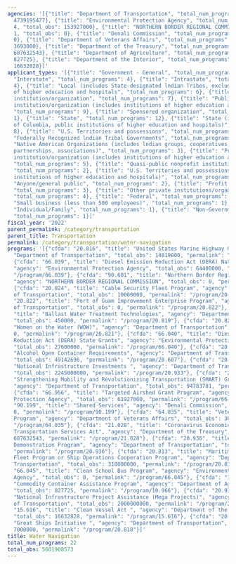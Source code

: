 ```yaml
---
agencies: '[{"title": "Department of Transportation", "total_num_programs": 12, "total_obs":
  4739195477}, {"title": "Environmental Protection Agency", "total_num_programs":
  4, "total_obs": 153927000}, {"title": "NORTHERN BORDER REGIONAL COMMISSION", "total_num_programs":
  1, "total_obs": 0}, {"title": "Denali Commission", "total_num_programs": 1, "total_obs":
  0}, {"title": "Department of Veterans Affairs", "total_num_programs": 1, "total_obs":
  3693000}, {"title": "Department of the Treasury", "total_num_programs": 1, "total_obs":
  687632543}, {"title": "Department of Agriculture", "total_num_programs": 1, "total_obs":
  827725}, {"title": "Department of the Interior", "total_num_programs": 1, "total_obs":
  16632828}]'
applicant_types: '[{"title": "Government - General", "total_num_programs": 6}, {"title":
  "Interstate", "total_num_programs": 4}, {"title": "Intrastate", "total_num_programs":
  4}, {"title": "Local (includes State-designated lndian Tribes, excludes institutions
  of higher education and hospitals", "total_num_programs": 6}, {"title": "Other public
  institution/organization", "total_num_programs": 7}, {"title": "Public nonprofit
  institution/organization (includes institutions of higher education and hospitals)",
  "total_num_programs": 9}, {"title": "Sponsored organization", "total_num_programs":
  1}, {"title": "State", "total_num_programs": 12}, {"title": "State (includes District
  of Columbia, public institutions of higher education and hospitals)", "total_num_programs":
  8}, {"title": "U.S. Territories and possessions", "total_num_programs": 8}, {"title":
  "Federally Recognized lndian Tribal Governments", "total_num_programs": 8}, {"title":
  "Native American Organizations (includes lndian groups, cooperatives, corporations,
  partnerships, associations)", "total_num_programs": 3}, {"title": "Private nonprofit
  institution/organization (includes institutions of higher education and hospitals)",
  "total_num_programs": 5}, {"title": "Quasi-public nonprofit institution/organization",
  "total_num_programs": 2}, {"title": "U.S. Territories and possessions (includes
  institutions of higher education and hospitals)", "total_num_programs": 1}, {"title":
  "Anyone/general public", "total_num_programs": 2}, {"title": "Profit organization",
  "total_num_programs": 3}, {"title": "Other private institutions/organizations",
  "total_num_programs": 4}, {"title": "Federal", "total_num_programs": 1}, {"title":
  "Small business (less than 500 employees)", "total_num_programs": 1}, {"title":
  "Individual/Family", "total_num_programs": 1}, {"title": "Non-Government - General",
  "total_num_programs": 1}]'
fiscal_year: '2022'
parent_permalink: /category/transportation
parent_title: Transportation
permalink: /category/transportation/water-navigation
programs: '[{"cfda": "20.816", "title": "United States Marine Highway Grants", "agency":
  "Department of Transportation", "total_obs": 14819000, "permalink": "/program/20.816"},
  {"cfda": "66.039", "title": "Diesel Emission Reduction Act (DERA) National Grants",
  "agency": "Environmental Protection Agency", "total_obs": 64400000, "permalink":
  "/program/66.039"}, {"cfda": "90.601", "title": "Northern Border Regional Development",
  "agency": "NORTHERN BORDER REGIONAL COMMISSION", "total_obs": 0, "permalink": "/program/90.601"},
  {"cfda": "20.824", "title": "Cable Security Fleet Program", "agency": "Department
  of Transportation", "total_obs": 10000000, "permalink": "/program/20.824"}, {"cfda":
  "20.822", "title": "Port of Guam Improvement Enterprise Program", "agency": "Department
  of Transportation", "total_obs": 0, "permalink": "/program/20.822"}, {"cfda": "20.819",
  "title": "Ballast Water Treatment Technologies", "agency": "Department of Transportation",
  "total_obs": 450000, "permalink": "/program/20.819"}, {"cfda": "20.821", "title":
  "Women on the Water (WOW)", "agency": "Department of Transportation", "total_obs":
  0, "permalink": "/program/20.821"}, {"cfda": "66.040", "title": "Diesel Emissions
  Reduction Act (DERA) State Grants", "agency": "Environmental Protection Agency",
  "total_obs": 27600000, "permalink": "/program/66.040"}, {"cfda": "20.607", "title":
  "Alcohol Open Container Requirements", "agency": "Department of Transportation",
  "total_obs": 49142696, "permalink": "/program/20.607"}, {"cfda": "20.933", "title":
  "National Infrastructure Investments ", "agency": "Department of Transportation",
  "total_obs": 2245000000, "permalink": "/program/20.933"}, {"cfda": "20.941", "title":
  "Strengthening Mobility and Revolutionizing Transportation (SMART) Grants Program",
  "agency": "Department of Transportation", "total_obs": 94783781, "permalink": "/program/20.941"},
  {"cfda": "66.956", "title": "Targeted Airshed Grant Program", "agency": "Environmental
  Protection Agency", "total_obs": 61927000, "permalink": "/program/66.956"}, {"cfda":
  "90.199", "title": "Shared Services", "agency": "Denali Commission", "total_obs":
  0, "permalink": "/program/90.199"}, {"cfda": "64.035", "title": "Veterans Transportation
  Program", "agency": "Department of Veterans Affairs", "total_obs": 3693000, "permalink":
  "/program/64.035"}, {"cfda": "21.028", "title": "Coronavirus Economic Relief for
  Transportation Services Act", "agency": "Department of the Treasury", "total_obs":
  687632543, "permalink": "/program/21.028"}, {"cfda": "20.936", "title": "Transportation
  Demonstration Program", "agency": "Department of Transportation", "total_obs": 0,
  "permalink": "/program/20.936"}, {"cfda": "20.813", "title": "Maritime Security
  Fleet Program or Ship Operations Cooperation Program", "agency": "Department of
  Transportation", "total_obs": 318000000, "permalink": "/program/20.813"}, {"cfda":
  "66.045", "title": "Clean School Bus Program", "agency": "Environmental Protection
  Agency", "total_obs": 0, "permalink": "/program/66.045"}, {"cfda": "10.966", "title":
  "Commodity Container Assistance Program", "agency": "Department of Agriculture",
  "total_obs": 827725, "permalink": "/program/10.966"}, {"cfda": "20.937", "title":
  "National Infrastructure Project Assistance (Mega Projects)", "agency": "Department
  of Transportation", "total_obs": 2000000000, "permalink": "/program/20.937"}, {"cfda":
  "15.616", "title": "Clean Vessel Act ", "agency": "Department of the Interior",
  "total_obs": 16632828, "permalink": "/program/15.616"}, {"cfda": "20.818", "title":
  "Great Ships Initiative ", "agency": "Department of Transportation", "total_obs":
  7000000, "permalink": "/program/20.818"}]'
title: Water Navigation
total_num_programs: 22
total_obs: 5601908573
---
```


